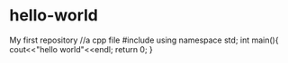 # hello-world
My first repository
//a cpp file
#include<iostream>
using namespace std;
int main(){
  cout<<"hello world"<<endl;
  return 0;
}
